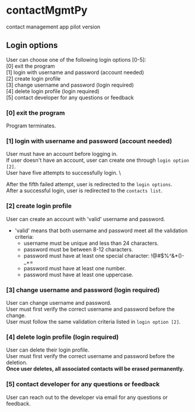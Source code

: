 # contactMgmtPy
contact management app pilot version

## Login options
User can choose one of the following login options [0-5]: \
[0] exit the program \
[1] login with username and password (account needed)\
[2] create login profile \
[3] change username and password (login required)\
[4] delete login profile (login required)\
[5] contact developer for any questions or feedback


### [0] exit the program
Program terminates.

### [1] login with username and password (account needed)
User must have an account before logging in. \
If user doesn't have an account, user can create one through `login option [2]`. \
User have five attempts to successfully login. \

After the fifth failed attempt, user is redirected to the `login options`. \
After a successful login, user is redirected to the `contacts list`.

### [2] create login profile
User can create an account with 'valid' username and password.
- 'valid' means that both username and password meet all the validation criteria:
  - username must be unique and less than 24 characters.
  - password must be between 8-12 characters.
  - password must have at least one special character: !@#$%^&*()-_+=
  - password must have at least one number.
  - password must have at least one uppercase.

### [3] change username and password (login required)
User can change username and password. \
User must first verify the correct username and password before the change. \
User must follow the same validation criteria listed in `login option [2]`.

### [4] delete login profile (login required)
User can delete their login profile. \
User must first verify the correct username and password before the deletion. \
**Once user deletes, all associated contacts will be erased permanently.**

### [5] contact developer for any questions or feedback
User can reach out to the developer via email for any questions or feedback.

